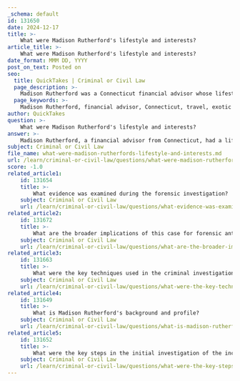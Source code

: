 ```yaml
---
_schema: default
id: 131650
date: 2024-12-17
title: >-
    What were Madison Rutherford's lifestyle and interests?
article_title: >-
    What were Madison Rutherford's lifestyle and interests?
date_format: MMM DD, YYYY
post_on_text: Posted on
seo:
  title: QuickTakes | Criminal or Civil Law
  page_description: >-
    Madison Rutherford was a Connecticut financial advisor whose lifestyle included travel and a passion for exotic animals, particularly dogs. Despite his creative pursuits, his involvement in insurance fraud led to a significant legal and personal downfall.
  page_keywords: >-
    Madison Rutherford, financial advisor, Connecticut, travel, exotic animals, dogs, creative interests, insurance fraud, lifestyle, personal downfall
author: QuickTakes
question: >-
    What were Madison Rutherford's lifestyle and interests?
answer: >-
    Madison Rutherford, a financial advisor from Connecticut, had a lifestyle characterized by a variety of interests, particularly in travel and animals. At the age of 34, he was known to enjoy traveling outside the United States, which was not unusual for him. One of his notable pursuits included a penchant for exotic animals, specifically dogs. This interest was part of the reason he claimed to be traveling to Mexico in July 1998, where he intended to acquire a rare breed of dog.\n\nIn addition to his love for animals, Madison Rutherford also had creative interests, as indicated by his social media presence. He expressed a desire to explore these creative pursuits, suggesting a multifaceted personality beyond his professional life as a financial advisor.\n\nHowever, his lifestyle took a dramatic turn due to his involvement in fraudulent activities, which ultimately led to his conviction for insurance fraud. This aspect of his life overshadowed his interests and contributed to a significant legal and personal downfall.
subject: Criminal or Civil Law
file_name: what-were-madison-rutherfords-lifestyle-and-interests.md
url: /learn/criminal-or-civil-law/questions/what-were-madison-rutherfords-lifestyle-and-interests
score: -1.0
related_article1:
    id: 131654
    title: >-
        What evidence was examined during the forensic investigation?
    subject: Criminal or Civil Law
    url: /learn/criminal-or-civil-law/questions/what-evidence-was-examined-during-the-forensic-investigation
related_article2:
    id: 131672
    title: >-
        What are the broader implications of this case for forensic anthropology?
    subject: Criminal or Civil Law
    url: /learn/criminal-or-civil-law/questions/what-are-the-broader-implications-of-this-case-for-forensic-anthropology
related_article3:
    id: 131663
    title: >-
        What were the key techniques used in the criminal investigation?
    subject: Criminal or Civil Law
    url: /learn/criminal-or-civil-law/questions/what-were-the-key-techniques-used-in-the-criminal-investigation
related_article4:
    id: 131649
    title: >-
        What is Madison Rutherford's background and profile?
    subject: Criminal or Civil Law
    url: /learn/criminal-or-civil-law/questions/what-is-madison-rutherfords-background-and-profile
related_article5:
    id: 131652
    title: >-
        What were the key steps in the initial investigation of the incident?
    subject: Criminal or Civil Law
    url: /learn/criminal-or-civil-law/questions/what-were-the-key-steps-in-the-initial-investigation-of-the-incident
---
```


&nbsp;
